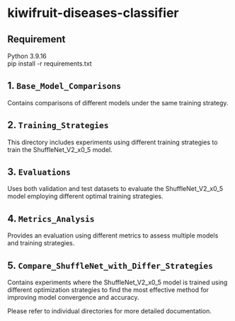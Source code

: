 # kiwifruit-diseases-classifier
## Requirement
Python 3.9.16  
pip install -r requirements.txt

## 1. `Base_Model_Comparisons`
Contains comparisons of different models under the same training strategy.

## 2. `Training_Strategies`
This directory includes experiments using different training strategies to train the ShuffleNet_V2_x0_5 model.

## 3. `Evaluations`
Uses both validation and test datasets to evaluate the ShuffleNet_V2_x0_5 model employing different optimal training strategies. 

## 4. `Metrics_Analysis`
Provides an evaluation using different metrics to assess multiple models and training strategies. 

## 5. `Compare_ShuffleNet_with_Differ_Strategies`
Contains experiments where the ShuffleNet_V2_x0_5 model is trained using different optimization strategies to find the most effective method for improving model convergence and accuracy.

Please refer to individual directories for more detailed documentation.
